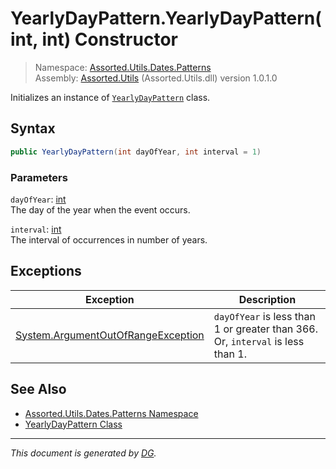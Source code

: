 ﻿# YearlyDayPattern.YearlyDayPattern(int, int) Constructor

> Namespace: [Assorted.Utils.Dates.Patterns](index.md#assortedutilsdatespatterns-namespace)\
> Assembly: [Assorted.Utils](index.md) (Assorted.Utils.dll) version 1.0.1.0

Initializes an instance of [`YearlyDayPattern`](Assorted.Utils.Dates.Patterns.YearlyDayPattern.md) class.

## Syntax

```csharp
public YearlyDayPattern(int dayOfYear, int interval = 1)
```

### Parameters

`dayOfYear`: [int](https://docs.microsoft.com/en-us/dotnet/api/system.int32)\
The day of the year when the event occurs.

`interval`: [int](https://docs.microsoft.com/en-us/dotnet/api/system.int32)\
The interval of occurrences in number of years.

## Exceptions

Exception | Description
--- | ---
[System.ArgumentOutOfRangeException](https://docs.microsoft.com/en-us/dotnet/api/system.argumentoutofrangeexception) | `dayOfYear` is less than 1 or greater than 366. Or, `interval` is less than 1.

## See Also

- [Assorted.Utils.Dates.Patterns Namespace](index.md#assortedutilsdatespatterns-namespace)
- [YearlyDayPattern Class](Assorted.Utils.Dates.Patterns.YearlyDayPattern.md)

---

_This document is generated by [DG](https://github.com/Khojasteh/dg)._
